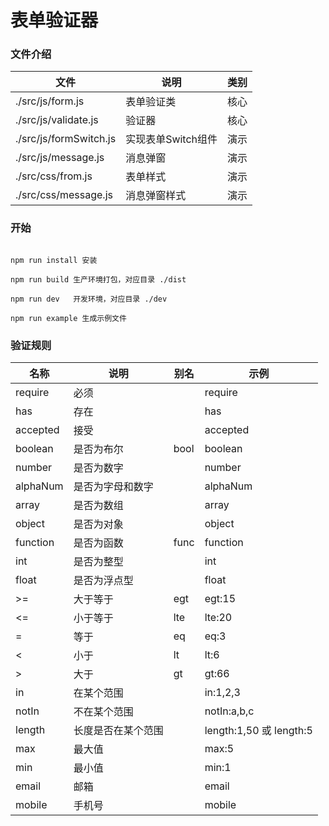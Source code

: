 # 表单验证器

### 文件介绍

| 文件 | 说明 | 类别 | 
| --- | --- | --- |
| ./src/js/form.js | 表单验证类 | 核心 | 
| ./src/js/validate.js | 验证器 | 核心 |
| ./src/js/formSwitch.js | 实现表单Switch组件 | 演示 |
| ./src/js/message.js | 消息弹窗 | 演示 |
| ./src/css/from.js | 表单样式 | 演示 |
| ./src/css/message.js | 消息弹窗样式 | 演示 |


### 开始
```text

npm run install 安装

npm run build 生产环境打包，对应目录 ./dist

npm run dev   开发环境，对应目录 ./dev

npm run example 生成示例文件
```


### 验证规则
| 名称 | 说明 | 别名 | 示例 |
| ----- | ----- | ----- | ----- |
| require | 必须 | | require |
| has | 存在 | | has |
| accepted | 接受 | | accepted |
| boolean | 是否为布尔 | bool | boolean |
| number | 是否为数字 | | number |
| alphaNum | 是否为字母和数字 | | alphaNum |
| array | 是否为数组 | | array |
| object | 是否为对象 | | object |
| function | 是否为函数 | func | function |
| int | 是否为整型 | | int |
| float | 是否为浮点型 | | float |
| >= | 大于等于 | egt | egt:15 |
| <= | 小于等于 | lte | lte:20 |
| = | 等于 | eq | eq:3 |
| < | 小于 | lt | lt:6 |
| \> | 大于 | gt | gt:66 |
| in | 在某个范围 | | in:1,2,3 |
| notIn | 不在某个范围 | | notIn:a,b,c |
| length | 长度是否在某个范围 | | length:1,50 或 length:5 |
| max | 最大值 | | max:5 |
| min | 最小值 | | min:1 |
| email | 邮箱 | | email | 
| mobile | 手机号 | | mobile | 


